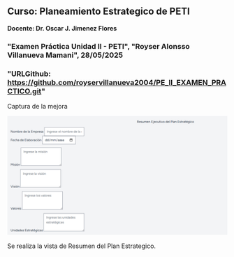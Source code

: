 ## Curso: Planeamiento Estrategico de PETI
**Docente: Dr. Oscar J. Jimenez Flores**



### "Examen Práctica Unidad II - PETI", "Royser Alonsso Villanueva Mamani", 28/05/2025

### "URLGithub: https://github.com/royservillanueva2004/PE_II_EXAMEN_PRACTICO.git"

Captura de la mejora

![PlanificaTI](assets/mejora1.png)

Se realiza la vista de Resumen del Plan Estrategico.
